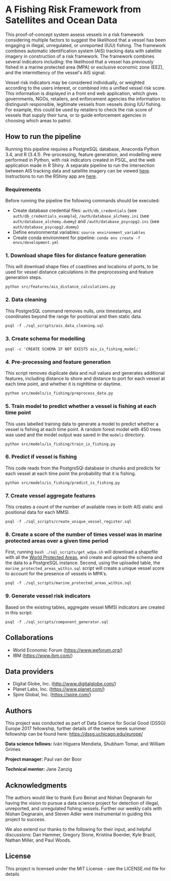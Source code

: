 # A Fishing Risk Framework from Satellites and Ocean Data
This proof-of-concept system assess vessels in a risk framework considering multiple factors to suggest the likelihood that a vessel has been engaging in illegal, unregulated, or unreported (IUU) fishing. The framework combines automatic identification system (AIS) tracking data with satellite imagery in construction of a risk framework. The framework combines several indicators including: the likelihood that a vessel has previously fished in a marine protected area (MPA) or exclusive economic zone (EEZ), and the intermittency of the vessel's AIS signal. 

Vessel risk indicators may be considered individually, or weighted according to the users interest, or combined into a unified vessel risk score. This information is displayed in a front end web application, which gives governments, NGOs, retailers, and enforcement agencies the information to distinguish responsible, legitimate vessels from vessels doing IUU fishing. For example, this could be used by retailers to check the risk score of vessels that supply their tuna, or to guide enforcement agencies in choosing which areas to patrol. 

## How to run the pipeline
Running this pipeline requires a PostgreSQL database, Anaconda Python 3.4, and R (3.4.1). Pre-processing, feature generation, and modelling were performed in Python, with risk indicators created in PSQL, and the web application made in R Shiny. A separate pipeline to run the intersection between AIS tracking data and satellite imagery can be viewed [here](../master/src/sat_imagery/README.md). Instructions to run the RShiny app are [here](../master/shiny_app/README.md).

### Requirements
Before running the pipeline the following commands should be executed:
* Create database credential files: `auth/db_credentials` (see `auth/db_credentials_example`), `/auth/database_alchemy.ini` (see `auth/database_alchemy.dummy`) and `/auth/database_psycopg2.ini` (see `auth/database_psycopg2.dummy`)
* Define environmental variables: `source environment_variables`
* Create conda environment for pipeline: `conda env create -f envs/development.yml`

### 1. Download shape files for distance feature generation
This will download shape files of coastlines and locations of ports, to be used for vessel distance calculations 
in the preprocessing and feature generation steps.

`python src/features/ais_distance_calculations.py`

### 2. Data cleaning
This PostgreSQL command removes nulls, unix timestamps, and coordinates beyond the range for positional and 
then static data.

`psql -f ./sql_scripts/ais_data_cleaning.sql`

### 3. Create schema for modelling
`psql -c 'CREATE SCHEMA IF NOT EXISTS ais_is_fishing_model;'`

### 4. Pre-processing and feature generation 
This script removes duplicate data and null values and generates additional features, including distance to shore and distance to port for each vessel at each time point, and whether it is nighttime or daytime. 

`python src/models/is_fishing/preprocess_data.py`

### 5. Train model to predict whether a vessel is fishing at each time point 
This uses labelled training data to generate a model to predict whether a vessel is fishing at each time point. A random forest model with 450 trees was used and the model output was saved in the `models` directory.

`python src/models/is_fishing/train_is_fishing.py`

### 6. Predict if vessel is fishing
This code reads from the PostgreSQl database in chunks and predicts for each vessel at each time point the probability that it is fishing.

`python src/models/is_fishing/predict_is_fishing.py`

### 7. Create vessel aggregate features
This creates a count of the number of available rows in both AIS static and positional data for each MMSI.

`psql -f ./sql_scripts/create_unique_vessel_register.sql`

### 8. Create a score of the number of times vessel was in marine protected areas over a given time period
First, running `bash ./sql_scripts/get_wdpa.sh` will download a shapefile with all the [World Protected Areas](https://www.protectedplanet.net), and create and upload the schema and the data to a PostgreSQL instance. Second, using the uploaded table, the `marine_protected_areas_within.sql` script will create a unique vessel score to account for the presence of vessels in MPA's.

`psql -f ./sql_scripts/marine_protected_areas_within.sql`

### 9. Generate vessel risk indicators
Based on the existing tables, aggregate vessel MMSI indicators are created in this script:

`psql -f ./sql_scripts/component_generator.sql`

## Collaborations
* World Economic Forum (https://www.weforum.org/)
* IBM (https://www.ibm.com/)

## Data providers
* Digital Globe, Inc. (http://www.digitalglobe.com/)
* Planet Labs, Inc. (https://www.planet.com/)
* Spire Global, Inc. (https://spire.com/)

## Authors
This project was conducted as part of Data Science for Social Good (DSSG) Europe 2017 fellowship, further details of 
the twelve week summer fellowship can be found here:
https://dssg.uchicago.edu/europe/

**Data science fellows:** Iván Higuera Mendieta, Shubham Tomar, and William Grimes

**Project manager:** Paul van der Boor

**Technical mentor:** Jane Zanzig

## Acknowledgments
The authors would like to thank Euro Beinat and Nishan Degnarain for having the vision to pursue a data science project 
for detection of illegal, unreported, and unregulated fishing vessels. Further our weekly calls with Nishan Degnarain, and 
Steven Adler were instrumental in guiding this project to success.

We also extend our thanks to the following for their input, and helpful discussions: Dan Hammer, Gregory Stone, 
Kristina Boerder, Kyle Brazil, Nathan Miller, and Paul Woods.

## License
This project is licensed under the MIT License - see the LICENSE.md file for details

<!--

### Uploading data to database from S3 to AWS (wef-oceans)

1. Explore data in the bucket (check permissions in `~/.aws/credentials`)
`aws s3 --profile dssg2017 ls s3://dssg2017-wef --recursive`
[can use the `--human-readable --summarize` flags]

2. Download the data (remember to `cd /mnt/data/shared`)
`aws s3 --profile dssg2017 cp s3://dssg2017-wef . --recursive`
[The command will create a new folder and will not copy the files that already exist]

3. Explore and concatenate files (both static and positional)
```
files=(*static*)
{ head -n1 ${files[0]}; for f in ${files[*]}; do tail -n+2 "$f"; done; } > static_concat.csv

files=(*static*)
{ head -n1 ${files[0]}; for f in ${files[*]}; do tail -n+2 "$f"; done; } > position_concat.csv
```

4. Create DB schema:
`CREATE SCHEMA ais_messages;`

5. Generate SQL table with `csvsql` for static AIS data:
`head -n 3000000 static_concat.csv | iconv -t ascii | tr [:upper:] [:lower:] | tr ' ' '_' | csvsql -i postgresql`

```
CREATE TABLE ais_messages.full_year_static (
        msg_type INTEGER, 
        mmsi INTEGER, 
        timestamp TIMESTAMP, 
        imo FLOAT, 
        name VARCHAR(20), 
        ship_and_cargo_type FLOAT, 
        length FLOAT, 
        width FLOAT, 
        draught FLOAT, 
        eta_date VARCHAR(23), 
        call_sign VARCHAR(7), 
        destination VARCHAR(20)
);
```

6. Generate SQL table with `csvsql` for position ais data
`head -n 3000000 position_concat.csv | iconv -t ascii | tr [:upper:] [:lower:] | tr ' ' '_' | csvsql -i postgresql`

```
CREATE TABLE ais_messages.full_year_position (
        msg_type INTEGER, 
        mmsi INTEGER, 
        timestamp TIMESTAMP, 
        status INTEGER, 
        rot INTEGER, 
        speed FLOAT, 
        accuracy INTEGER, 
        longitude FLOAT, 
        latitude FLOAT, 
        course FLOAT, 
        heading INTEGER, 
        maneuver INTEGER
);
```


7. Upload data to database using `psql`:
`cat static_concat.csv | psql -c "\copy ais_messages.full_year_static from stdin with csv header;"`
Similarly for positional data:
`cat position_concat.csv | psql -c "\copy ais_messages.full_year_position from stdin with csv header;"`

8. Create geom column for positional coordinates:
```
ALTER TABLE ais_messages.full_year_position ADD COLUMN geom geometry(Point,4326);
UPDATE ais_messages.full_year_position SET geom = ST_SetSRID(ST_MakePoint(longitude, latitude), 4326);
```

9. Index database:
```
CREATE INDEX full_year_position_mmsi_idx ON ais_messages.full_year_position (mmsi) ;
CREATE INDEX full_year_position_geom_idx ON ais_messages.full_year_position (geom) ;
CREATE INDEX full_year_static_mmsi_idx ON ais_messages.full_year_static (mmsi) ;
```

10. Clean data:

```
DELETE
FROM ais_messages.full_year_position
WHERE (mmsi IS NULL OR mmsi < 100000000) 
OR (timestamp IS NULL OR timestamp = '1970-01-01 00:00:00') 
OR (longitude IS NULL OR longitude NOT BETWEEN -180 AND 180)
OR (latitude IS NULL OR latitude NOT BETWEEN -90 AND 90);

```

```
DELETE
FROM ais_messages.full_year_static
WHERE (mmsi IS NULL OR mmsi < 100000000) 
OR (timestamp IS NULL OR timestamp = '1970-01-01 00:00:00');
```
-->

